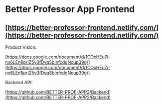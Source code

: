 # Better Professor App Frontend

## [https://better-professor-frontend.netlify.com/](https://better-professor-frontend.netlify.com/)

Product Vision:

[https://docs.google.com/document/d/1COxHEu7i-nx6LEn1jprIZ5y3fDvqSbInfcdgNcup39g/](https://docs.google.com/document/d/1COxHEu7i-nx6LEn1jprIZ5y3fDvqSbInfcdgNcup39g/)

Backend API:

[https://github.com/BETTER-PROF-APP2/Backend](https://github.com/BETTER-PROF-APP2/Backend)
